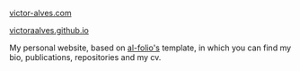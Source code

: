 [victor-alves.com](victor_alves.com)


[victoraalves.github.io](victoraalves.github.io)

My personal website, based on [al-folio's](https://github.com/alshedivat/al-folio) template, in which you can find my bio, publications, repositories and my cv.

